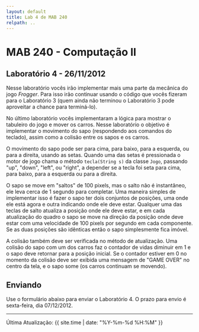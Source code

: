 ```yaml
---
layout: default
title: Lab 4 de MAB 240
relpath: ..
---
```


MAB 240 - Computação II
=======================

Laboratório 4 - 26/11/2012
--------------------------

Nesse laboratório vocês irão implementar mais uma parte da mecânica do jogo *Frogger*. Para isso
irão continuar usando o código que vocês fizeram para o Laboratório 3 (quem ainda não terminou
o Laboratório 3 pode aproveitar a chance para terminá-lo).

No último laboratório vocês implementaram a lógica para mostrar o tabuleiro do jogo e mover
os carros. Nesse laboratório o objetivo é implementar o movimento do sapo (respondendo aos comandos
do teclado), assim como a colisão entre os sapos e os carros.

O movimento do sapo pode ser para cima, para baixo, para a esquerda, ou para a direita, usando
as setas. Quando uma das setas é pressionada o motor de jogo chama o método `tecla(String s)` da classe
`Jogo`, passando "up", "down", "left", ou "right", a depender se a tecla foi seta para cima, para baixo,
para a esquerda ou para a direita.

O sapo se move em "saltos" de 100 pixels, mas o salto não é instantâneo, ele leva cerca de 1 segundo
para completar. Uma maneira simples de implementar isso é fazer o sapo ter dois conjuntos de posições,
uma onde ele está agora e outra indicando onde ele deve estar. Qualquer uma das teclas de salto atualiza
a posição onde ele deve estar, e em cada atualização do quadro o sapo se move na direção da posição onde
deve estar com uma velocidade de 100 pixels por segundo em cada componente. Se as duas posições são
idênticas então o sapo simplesmente fica imóvel.

A colisão também deve ser verificada no método de atualização. Uma colisão do sapo com um dos carros
faz o contador de vidas diminuir em 1 e o sapo deve retornar para a posição inicial. Se o contador estiver em
0 no momento da colisão deve ser exibida uma mensagem de "GAME OVER" no centro da tela, e o sapo some (os
carros continuam se movendo).

Enviando
--------

Use o formulário abaixo para enviar o Laboratório 4. O prazo para envio é sexta-feira, dia 07/12/2012.

<script type="text/javascript" src="http://form.jotformz.com/jsform/23295337160654">
dummy
</script>

* * * * *

Última Atualização: {{ site.time | date: "%Y-%m-%d %H:%M" }}
